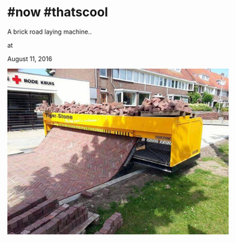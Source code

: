 # #now #thatscool

A brick road laying machine.. 











at

August 11, 2016















![](CphKxvJWgAEZref.jpg)
